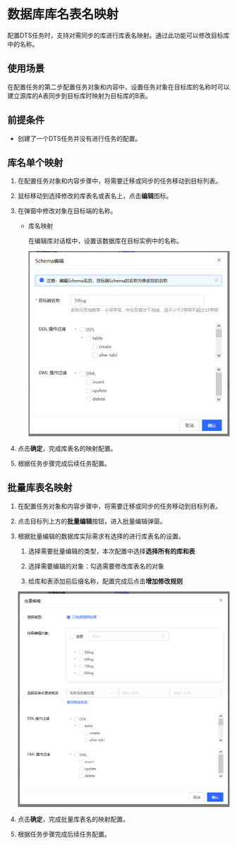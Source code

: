 # 数据库库名表名映射

配置DTS任务时，支持对需同步的库进行库表名映射。通过此功能可以修改目标库中的名称。

## 使用场景

在配置任务的第二步配置任务对象和内容中，设置任务对象在目标库的名称时可以建立源库的A表同步到目标库时映射为目标库的B表。

## 前提条件

* 创建了一个DTS任务并没有进行任务的配置。



## 库名单个映射

1. 在配置任务对象和内容步骤中，将需要迁移或同步的任务移动到目标列表。

2. 鼠标移动到选择修改的库表名或表名上，点击**编辑**图标。

3. 在弹窗中修改对象在目标端的名称。

   * 库名映射

     在编辑库对话框中，设置该数据库在目标实例中的名称。

     ![库名映射](../../../image/DTS/Database-and-Table-Name-mapping-1.png)
     

4. 点击**确定**，完成库表名的映射配置。

5. 根据任务步骤完成后续任务配置。



## 批量库表名映射

1. 在配置任务对象和内容步骤中，将需要迁移或同步的任务移动到目标列表。

2. 点击目标列上方的**批量编辑**按钮，进入批量编辑弹窗。

3. 根据批量编辑的数据库实际需求有选择的进行库表名的设置。

   1) 选择需要批量编辑的类型，本次配置中选择**选择所有的库和表**

   2) 选择需要编辑的对象：勾选需要修改库表名的对象

   3) 给库和表添加前后缀名称，配置完成后点击**增加修改规则**

     ![批量库表名映射](../../../image/DTS/Database-and-Table-Name-mapping-3.png)

4. 点击**确定**，完成批量库表名的映射配置。

5. 根据任务步骤完成后续任务配置。
